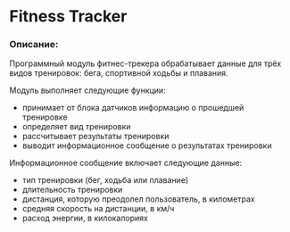 # Fitness Tracker

### Описание:
Программный модуль фитнес-трекера обрабатывает данные для трёх видов тренировок: бега, спортивной ходьбы и плавания. 

Модуль выполняет следующие функции:  
* принимает от блока датчиков информацию о прошедшей тренировке
* определяет вид тренировки
* рассчитывает результаты тренировки
* выводит информационное сообщение о результатах тренировки

Информационное сообщение включает следующие данные:
* тип тренировки (бег, ходьба или плавание)
* длительность тренировки
* дистанция, которую преодолел пользователь, в километрах
* средняя скорость на дистанции, в км/ч
* расход энергии, в килокалориях
